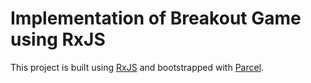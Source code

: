 # Implementation of Breakout Game using RxJS

This project is built using [RxJS](https://www.learnrxjs.com) and bootstrapped with [Parcel](https://parceljs.org/).
